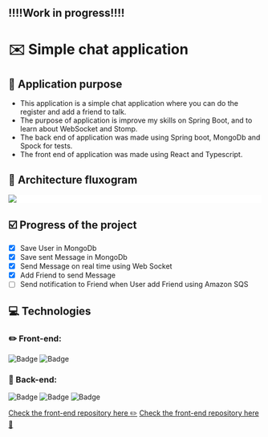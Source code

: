 ## !!!!Work in progress!!!!

# :envelope: Simple chat application
## :pushpin: Application purpose
 - This application is a simple chat application where you can do the register and add a friend to talk.
 - The purpose of application is improve my skills on Spring Boot, and to learn about WebSocket and Stomp.
 - The back end of application was made using Spring boot, MongoDb and Spock for tests. 
 - The front end of application was made using React and Typescript.


## :wrench: Architecture fluxogram
<div style="background: white"> 
    <img src="./diagram.png">
</div>



## :ballot_box_with_check: Progress of the project

- [x] Save User in MongoDb
- [x] Save sent Message in MongoDb
- [x] Send Message on real time using Web Socket
- [x] Add Friend to send Message
- [ ] Send notification to Friend when User add Friend using Amazon SQS
 
## :computer: Technologies
### :pencil2: Front-end:
![Badge](https://img.shields.io/badge/Typescript--%233178C6?style=for-the-badge&logo=Typescript&color=ffffff)
![Badge](https://img.shields.io/badge/React--%2361DAFB?style=for-the-badge&logo=React&color=ffffff)

### :robot: Back-end:
![Badge](https://img.shields.io/badge/Spring_Boot--%236DB33F?style=for-the-badge&logo=SpringBoot&color=ffffff)
![Badge](https://img.shields.io/badge/MongoDb--%2347A248?style=for-the-badge&logo=MongoDb&color=ffffff)
![Badge](https://img.shields.io/badge/Amazon_SQS--%23232F3E?style=for-the-badge&logo=AmazonAWS&color=ffffff)


[Check the front-end repository here :pencil2:](https://github.com/joseMarciano/front-chat-web-socket) 
[Check the front-end repository here :robot:](https://github.com/joseMarciano/chat-web-socket) 
